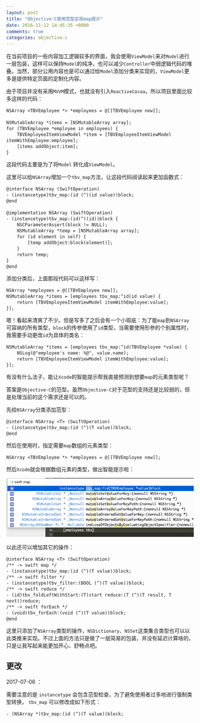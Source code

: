 ```yaml
---
layout: post
title: "Objective-C使用范型实现map提示"
date: 2016-11-12 14:45:35 +0800
comments: true
categories: objective-c
---
```

在当前项目的一些内容加工逻辑较多的界面，我会使用`ViewModel`来对`Model`进行一层包装，这样可以保持`Model`的纯净，也可以减少`Controller`中弱逻辑代码的堆叠。当然，部分公用内容也是可以通过给`Model`添加分类来实现的，`ViewModel`更多是提供特定页面的定制化内容。

由于项目并没有采用`MVVM`模式，也就没有引入`ReactiveCocoa`，所以项目里面比较多这样的代码：

```objc
NSArray <TBVEmployee *> *employees = @[[TBVEmployee new]];

NSMutableArray *items = [NSMutableArray array];
for (TBVEmployee *employee in employees) {
    TBVEmployeeItemViewModel *item = [TBVEmployeeItemViewModel itemWithEmployee:employee];
    [items addObject:item];
}
```

这段代码主要是为了将`Model` 转化成`ViewModel`。
<!--more-->
这里可以给`NSArray`增加一个`tbv_map`方法，让这段代码阅读起来更加函数式：

```objc
@interface NSArray (SwiftOperation)
- (instancetype)tbv_map:(id (^)(id value))block;
@end

@implementation NSArray (SwiftOperation)
- (instancetype)tbv_map:(id(^)(id))block {
    NSCParameterAssert(block != NULL);
    NSMutableArray *temp = [NSMutableArray array];
    for (id element in self) {
        [temp addObject:block(element)];
    }
    return temp;
}
@end
```
添加分类后，上面那段代码可以这样写：

```objc
NSArray *employees = @[[TBVEmployee new]];
NSMutableArray *items = [employees tbv_map:^id(id value) {
    return [TBVEmployeeItemViewModel itemWithEmployee:value];
}];
```

嗯！看起来清爽了不少。但是写多了之后会有一个小瑕疵：为了能`map`到`NSArray`可容纳的所有类型，`block`的传参使用了`id`类型，当需要使用形参的个别属性时，我需要手动更改`id`为具体的类名：

```
NSMutableArray *items = [employees tbv_map:^id(TBVEmployee *value) {
    NSLog(@"employee's name: %@", value.name);
    return [TBVEmployeeItemViewModel itemWithEmployee:value];
}];
```
有没有什么法子，能让`Xcode`的智能提示帮我直接预测到想要`map`的元素类型呢？

答案是`Objective-C`的范型。虽然`Objective-C`对于范型的支持还是比较弱的，但是处理当前的这个需求还是可以的。

先给`NSArray`分类添加范型：

```objc
@interface NSArray <T> (SwiftOperation)
- (instancetype)tbv_map:(id (^)(T value))block;
@end
```
然后在使用时，指定需要`map`数组的元素类型：

```objc
NSArray <TBVEmployee *> *employees = @[[TBVEmployee new]];
```

然后`Xcode`就会根据数组元素的类型，做出智能提示啦：

![](/images/2016-11-12-3.26.30.png)

以此还可以增加其它的操作：

```objc
@interface NSArray <T> (SwiftOperation)
/** -> swift map */
- (instancetype)tbv_map:(id (^)(T value))block;
/** -> swift filter */
- (instancetype)tbv_filter:(BOOL (^)(T value))block;
/** -> swift reduce */
- (id)tbv_foldLeftWithStart:(T)start reduce:(T (^)(T result, T next))reduce;
/** -> swift forEach */
- (void)tbv_forEach:(void (^)(T value))block;
@end
```
这里只添加了`NSArray`类型的操作，`NSDictionary`、`NSSet`这类集合类型也可以以此类推来实现。不过上面的方法只是做了一层简易的包装，并没有延迟计算啥的，只是让我写起来能更加开心、舒畅点吧。

## 更改
2017-07-06 ： 

需要注意的是 `instancetype` 会包含范型检查，为了避免使用者过多地进行强制类型转换， `tbv_map` 可以修改成如下形式：

```
- (NSArray *)tbv_map:(id (^)(T value))block;
```
